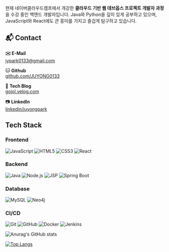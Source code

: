 현재 네이버클라우드캠프에서 개강한 **클라우드 기반 웹 데브옵스 프로젝트 개발자 과정**을 수강 중인 백엔드 개발자입니다. Java와 Python을 깊이 있게 공부하고 있으며, JavaScript와 React에도 큰 흥미를 가지고 즐겁게 탐구하고 있습니다.


## 📬 Contact

**✉️ E-Mail**  
jypark0133@gmail.com

🐱 **Github**  
[github.com/JUYONG0133](https://github.com/JUYONG0133)

💾 **Tech Blog**  
[gojol.velog.com](https://velog.io/@gojol_devops/about) 

📷 **LinkedIn**  
[linkedin/juyongpark](https://www.linkedin.com/in/%EC%A3%BC%EC%9A%A9-%EB%B0%95-9b88b4151)


## Tech Stack

### Frontend
![JavaScript](https://img.shields.io/badge/JavaScript-F7DF1E?style=for-the-badge&logo=javascript&logoColor=black)
![HTML5](https://img.shields.io/badge/HTML5-E34F26?style=for-the-badge&logo=html5&logoColor=white)
![CSS3](https://img.shields.io/badge/CSS3-1572B6?style=for-the-badge&logo=css3&logoColor=white)
![React](https://img.shields.io/badge/React-61DAFB?style=for-the-badge&logo=react&logoColor=black)

### Backend
![Java](https://img.shields.io/badge/Java-007396?style=for-the-badge&logo=java&logoColor=white)
![Node.js](https://img.shields.io/badge/Node.js-339933?style=for-the-badge&logo=nodedotjs&logoColor=white)
![JSP](https://img.shields.io/badge/JSP-007396?style=for-the-badge&logo=java&logoColor=white)
![Spring Boot](https://img.shields.io/badge/Spring_Boot-6DB33F?style=for-the-badge&logo=springboot&logoColor=white)

### Database
![MySQL](https://img.shields.io/badge/MySQL-4479A1?style=for-the-badge&logo=mysql&logoColor=white)
![Neo4j](https://img.shields.io/badge/Neo4j-008CC1?style=for-the-badge&logo=neo4j&logoColor=white)

### CI/CD
![Git](https://img.shields.io/badge/Git-F05032?style=for-the-badge&logo=git&logoColor=white)
![GitHub](https://img.shields.io/badge/GitHub-181717?style=for-the-badge&logo=github&logoColor=white)
![Docker](https://img.shields.io/badge/Docker-2496ED?style=for-the-badge&logo=docker&logoColor=white)
![Jenkins](https://img.shields.io/badge/Jenkins-D24939?style=for-the-badge&logo=jenkins&logoColor=white)


![Anurag's GitHub stats](https://github-readme-stats.vercel.app/api?username=JUYONG0133&show_icons=true&theme=radical)


[![Top Langs](https://github-readme-stats.vercel.app/api/top-langs/?username=JUYONG0133&exclude_repo=JUYONG0133.github.io&layout=compact)](https://github.com/anuraghazra/github-readme-stats)
